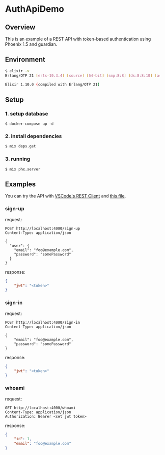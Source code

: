 # AuthApiDemo

## Overview

This is an example of a REST API with token-based authentication using Phoenix 1.5 and guardian.

## Environment

```sh
$ elixir -v
Erlang/OTP 21 [erts-10.3.4] [source] [64-bit] [smp:8:8] [ds:8:8:10] [async-threads:1] [hipe]

Elixir 1.10.0 (compiled with Erlang/OTP 21)
```

## Setup

### 1. setup database
```
$ docker-compose up -d
```

### 2. install dependencies

```sh
$ mix deps.get
```

### 3. running

```
$ mix phx.server
```

## Examples

You can try the API with [VSCode's REST Client](https://marketplace.visualstudio.com/items?itemName=humao.rest-client) and [this file](https://github.com/koga1020/auth_api_demo/blob/master/requests/example.http).

### sign-up

request:
```http
POST http://localhost:4000/sign-up
Content-Type: application/json

{
  "user": {
    "email": "foo@example.com",
    "password": "somePassword"
  }
}
```

response:
```json
{
    "jwt": "<token>"
}
```

### sign-in

request:
```http
POST http://localhost:4000/sign-in
Content-Type: application/json

{
    "email": "foo@example.com",
    "password": "somePassword"
}
```

response:
```json
{
    "jwt": "<token>"
}
```

### whoami

request:
```http
GET http://localhost:4000/whoami
Content-Type: application/json
Authorization: Bearer <set jwt token>
```

response:
```json
{
    "id": 1,
    "email": "foo@example.com"
}
```


